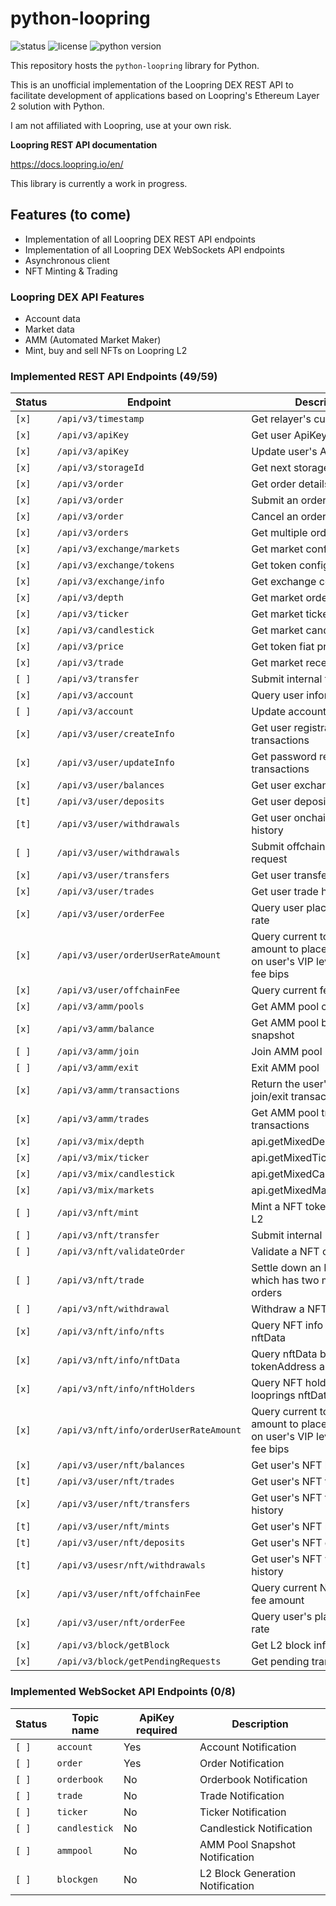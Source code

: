 # python-loopring

![status](https://img.shields.io/badge/status-work%20in%20progress-yellow) ![license](https://img.shields.io/badge/license-MIT-green) ![python version](https://img.shields.io/badge/python->%203.6-blue)

This repository hosts the `python-loopring` library for Python.

This is an unofficial implementation of the Loopring DEX REST API to facilitate development of applications based on Loopring's Ethereum Layer 2 solution with Python.

I am not affiliated with Loopring, use at your own risk.

**Loopring REST API documentation**

https://docs.loopring.io/en/

This library is currently a work in progress.

## Features (to come)

- Implementation of all Loopring DEX REST API endpoints
- Implementation of all Loopring DEX WebSockets API endpoints
- Asynchronous client
- NFT Minting & Trading

### Loopring DEX API Features

- Account data
- Market data
- AMM (Automated Market Maker)
- Mint, buy and sell NFTs on Loopring L2

### Implemented REST API Endpoints (49/59)

| Status  | Endpoint | Description | Method |
| ------- | -------- | ----------- | ------ |
| `[x]` | `/api/v3/timestamp` | Get relayer's current time | GET |
| `[x]` | `/api/v3/apiKey` | Get user ApiKey | GET |
| `[x]` | `/api/v3/apiKey` | Update user's ApiKey | POST |
| `[x]` | `/api/v3/storageId` | Get next storage ID | GET |
| `[x]` | `/api/v3/order` | Get order details | GET |
| `[x]` | `/api/v3/order` | Submit an order | POST |
| `[x]` | `/api/v3/order` | Cancel an order | DELETE |
| `[x]` | `/api/v3/orders` | Get multiple orders | GET |
| `[x]` | `/api/v3/exchange/markets` | Get market configurations | GET |
| `[x]` | `/api/v3/exchange/tokens` | Get token configurations | GET |
| `[x]` | `/api/v3/exchange/info` | Get exchange configurations | GET |
| `[x]` | `/api/v3/depth` | Get market orderbook | GET |
| `[x]` | `/api/v3/ticker` | Get market ticker | GET |
| `[x]` | `/api/v3/candlestick` | Get market candlestick | GET |
| `[x]` | `/api/v3/price` | Get token fiat prices | GET |
| `[x]` | `/api/v3/trade` | Get market recent trades | GET |
| `[ ]` | `/api/v3/transfer` | Submit internal transfer | POST |
| `[x]` | `/api/v3/account` | Query user information | GET |
| `[ ]` | `/api/v3/account` | Update account EDDSA key | POST |
| `[x]` | `/api/v3/user/createInfo` | Get user registration transactions | GET |
| `[x]` | `/api/v3/user/updateInfo` | Get password reset transactions | GET |
| `[x]` | `/api/v3/user/balances` | Get user exchange balances | GET |
| `[t]` | `/api/v3/user/deposits` | Get user deposit history | GET |
| `[t]` | `/api/v3/user/withdrawals` | Get user onchain withdrawal history | GET |
| `[ ]` | `/api/v3/user/withdrawals` | Submit offchain withdrawal request | POST |
| `[x]` | `/api/v3/user/transfers` | Get user transfer list | GET |
| `[x]` | `/api/v3/user/trades` | Get user trade history | GET |
| `[x]` | `/api/v3/user/orderFee` | Query user place order fee rate | GET |
| `[x]` | `/api/v3/user/orderUserRateAmount` | Query current token minimum amount to place order based on user's VIP level and max fee bips | GET |
| `[x]` | `/api/v3/user/offchainFee` | Query current fee amount | GET |
| `[x]` | `/api/v3/amm/pools` | Get AMM pool configurations | GET |
| `[x]` | `/api/v3/amm/balance` | Get AMM pool balance snapshot | GET |
| `[ ]` | `/api/v3/amm/join` | Join AMM pool | POST |
| `[ ]` | `/api/v3/amm/exit` | Exit AMM pool | POST |
| `[x]` | `/api/v3/amm/transactions` | Return the user's AMM join/exit transactions | GET |
| `[x]` | `/api/v3/amm/trades` | Get AMM pool trade transactions | GET |
| `[x]` | `/api/v3/mix/depth` | api.getMixedDepth.value | GET |
| `[x]` | `/api/v3/mix/ticker` | api.getMixedTicker.value | GET |
| `[x]` | `/api/v3/mix/candlestick` | api.getMixedCandlestick.value | GET |
| `[x]` | `/api/v3/mix/markets` | api.getMixedMarkets.value | GET |
| `[ ]` | `/api/v3/nft/mint` | Mint a NFT token on Loopring L2 | POST |
| `[ ]` | `/api/v3/nft/transfer` | Submit internal NFT transfer | POST |
| `[ ]` | `/api/v3/nft/validateOrder` | Validate a NFT order | POST |
| `[ ]` | `/api/v3/nft/trade` | Settle down an NFT trade which has two matched orders | POST |
| `[ ]` | `/api/v3/nft/withdrawal` | Withdraw a NFT token | POST |
| `[x]` | `/api/v3/nft/info/nfts` | Query NFT info by looprings nftData | GET |
| `[x]` | `/api/v3/nft/info/nftData` | Query nftData by minter, tokenAddress and nftID | GET |
| `[x]` | `/api/v3/nft/info/nftHolders` | Query NFT holders by looprings nftData | GET |
| `[x]` | `/api/v3/nft/info/orderUserRateAmount` | Query current token minimum amount to place order based on user's VIP level and max fee bips | GET |
| `[x]` | `/api/v3/user/nft/balances` | Get user's NFT balance | GET |
| `[t]` | `/api/v3/user/nft/trades` | Get user's NFT trade list | GET |
| `[x]` | `/api/v3/user/nft/transfers` | Get user's NFT transfer history | GET |
| `[t]` | `/api/v3/user/nft/mints` | Get user's NFT mint history | GET |
| `[t]` | `/api/v3/user/nft/deposits` | Get user's NFT deposit history | GET |
| `[t]` | `/api/v3/usesr/nft/withdrawals` | Get user's NFT withdrawal history | GET |
| `[x]` | `/api/v3/user/nft/offchainFee` | Query current NFT requests fee amount | GET |
| `[x]` | `/api/v3/user/nft/orderFee` | Query user's place order fee rate | GET |
| `[x]` | `/api/v3/block/getBlock` | Get L2 block info | GET |
| `[x]` | `/api/v3/block/getPendingRequests` | Get pending transactions | GET |

### Implemented WebSocket API Endpoints (0/8)

| Status  | Topic name | ApiKey required | Description |
| ------- | ---------- | --------------- | ----------- |
| `[ ]` | `account` | Yes | Account Notification |
| `[ ]` | `order` | Yes | Order Notification |
| `[ ]` | `orderbook` | No | Orderbook Notification |
| `[ ]` | `trade` | No | Trade Notification |
| `[ ]` | `ticker` | No | Ticker Notification |
| `[ ]` | `candlestick` | No | Candlestick Notification |
| `[ ]` | `ammpool` | No | AMM Pool Snapshot Notification |
| `[ ]` | `blockgen` | No | L2 Block Generation Notification |

